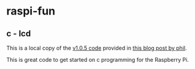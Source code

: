 raspi-fun
=========

c - lcd
-------

This is a local copy of the [v1.0.5 code](http://pbambridge.brunelweb.net/blog/wp-content/uploads/2012/07/lcd-1.0.5.tar.gz) provided in [this blog post by phil](http://pbambridge.brunelweb.net/blog/?p=64).

This is great code to get started on c programming for the Raspberry Pi.
